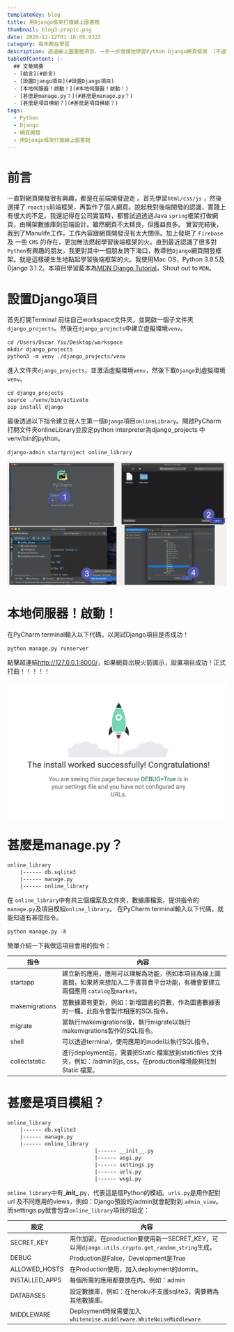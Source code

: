 ```yaml
---
templateKey: blog
title: 用Django框架打做線上圖書館
thumbnail: blog3-propic.png
date: 2020-12-12T01:18:05.932Z
category: 每天都在學習
description: 透過線上圖書館項目，一步一步慢慢地學習Python Django網頁框架 （不過我想快點學會）。
tableOfContent: |-
  ## 文章摘要
  - [前言](#前言)
  - [設置Django項目](#設置Django項目)
  - [本地伺服器！啟動！](#本地伺服器！啟動！)
  - [甚麼是manage.py？](#甚麼是manage.py？)
  - [甚麼是項目模組？](#甚麼是項目模組？)
tags:
  - Python
  - Django
  - 網頁開發
  - 用Django框架打做線上圖書館
---
```

# 前言

一直對網頁開發很有興趣，都是在前端開發遊走 。首先學習`html/css/js` ，然後選擇了 `reactjs`前端框架，再製作了個人網頁。說起我對後端開發的認識，實踐上有很大的不足。我還記得在公司實習時，都嘗試過透過Java `spring`框架打做網頁，由構架數據庫到前端設計。雖然網頁不太精良，但獲益良多。 實習完結後，我到了Manulife工作，工作內容跟網頁開發沒有太大關係。加上發現了 `Firebase` 及 一些 `CMS` 的存在，更加無法燃起學習後端框架的火。直到最近認識了很多對`Python`有興趣的朋友，我更對其中一個朋友誇下海口，教導他`Django`網頁開發框架。就是這樣硬生生地點起學習後端框架的火。我使用Mac OS，Python 3.8.5及Django 3.1.2。本項目學習藍本為[MDN Django Tutorial](https://developer.mozilla.org/en-US/docs/Learn/Server-side/Django)，Shout out to `MDN`。

# 設置Django項目

首先打開Terminal 前往自己workspace文件夾，並開啟一個子文件夾`django_projects`。然後在`django_projects`中建立虛擬環境`venv`。

```
cd /Users/Oscar Yiu/Desktop/workspace 
mkdir django_projects
python3 -m venv ./django_projects/venv
```

進入文件夾`django_projects`，並激活虛擬環境`venv`，然後下載`Django`到虛擬環境`venv`。

```
cd django_projects
source ./venv/bin/activate
pip install django
```

最後透過以下指令建立我人生第一個`Django`項目`onlineLibrary`。開啟PyCharm打開文件夾onlineLibrary並設定python interpreter為django_projects 中 venv/bin的python。

```
django-admin startproject online_library
```

![blog3-setup.001.jpeg.001.jpeg](blog3-setup.001.jpeg)

# 本地伺服器！啟動！

在PyCharm terminal輸入以下代碼，以測試Django項目是否成功！

```
python manage.py runserver
```

點擊超連結<http://127.0.0.1:8000/>，如果網頁岀現火箭圖示，設置項目成功！正式打曲！！！！！

![blog3-django.png](blog3-django.png)

# 甚麼是manage.py？

```
online_library
    |------ db.sqlite3     
    |------ manage.py
    |------ online_library
```

在 `online_library`中有共三個檔案及文件夾，數據庫檔案，提供指令的`manage.py`及項目模組`online_library`。
在PyCharm terminal輸入以下代碼，就能知道有甚麼指令。

```
python manage.py -h
```

簡單介紹一下我做這項目會用的指令：

| 指令             | 內容                                                                                        |
| -------------- | ----------------------------------------------------------------------------------------- |
| startapp       | 建立新的應用，應用可以理解為功能，例如本項目為線上圖書館，如果將來想加入二手書買賣平台功能，有機會要建立兩個應用 `catalog`及`market`。              |
| makemigrations | 當數據庫有更新，例如：新增圖書的頁數，作為圖書數據表的一欄。此指令會製作相應的SQL指令。                                             |
| migrate        | 當執行makemigrations後，執行migrate以執行makemigrations製作的SQL指令。                                    |
| shell          | 可以透過terminal，使用應用的model以執行SQL指令。                                                          |
| collectstatic  | 進行deployment前，需要把Static 檔案放到staticfiles 文件夾，例如：/admin的js, css，在production環境能夠找到Static 檔案。 |

# 甚麼是項目模組？

```
online_library
    |------ db.sqlite3     
    |------ manage.py
    |------ online_library
                            |------ __init__.py
                            |------ asgi.py
                            |------ settings.py 
                            |------ urls.py     
                            |------ wsgi.py
```

`online_library`中有_**_init__**.py，代表這是個Python的模組。`urls.py`是用作配對 url 及不同應用的views，例如：Django預設的/admin就會配對到 `admin_view`。而settings.py就會包含`online_library`項目的設定：

| 設定             | 內容                                                                            |
| -------------- | ----------------------------------------------------------------------------- |
| SECRET_KEY     | 用作加密。在production要使用新一SECRET_KEY，可以用`django.utils.crypto.get_random_string`生成。 |
| DEBUG          | Production是False，Development是True                                             |
| ALLOWED_HOSTS  | 在Production使用，加入deployment的domin。                                             |
| INSTALLED_APPS | 每個所需的應用都要放在内。例如：admin                                                         |
| DATABASES      | 設定數據庫，例如：在heroku不支援sqlite3，需要轉為其他數據庫。                                         |
| MIDDLEWARE     | Deployment時候需要加入 `whitenoise.middleware.WhiteNoiseMiddleware`                 |